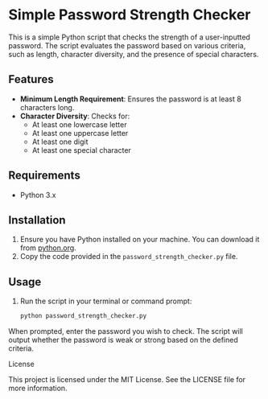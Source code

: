 # Simple Password Strength Checker

This is a simple Python script that checks the strength of a user-inputted password. The script evaluates the password based on various criteria, such as length, character diversity, and the presence of special characters.

## Features

- **Minimum Length Requirement**: Ensures the password is at least 8 characters long.
- **Character Diversity**: Checks for:
  - At least one lowercase letter
  - At least one uppercase letter
  - At least one digit
  - At least one special character

## Requirements

- Python 3.x

## Installation

1. Ensure you have Python installed on your machine. You can download it from [python.org](https://www.python.org/downloads/).
2. Copy the code provided in the `password_strength_checker.py` file.

## Usage

1. Run the script in your terminal or command prompt:
   ```bash
   python password_strength_checker.py


When prompted, enter the password you wish to check.
The script will output whether the password is weak or strong based on the defined criteria.

License

This project is licensed under the MIT License. See the LICENSE file for more information.
